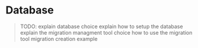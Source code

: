 # Database

> TODO:
> explain database choice
> explain how to setup the database
> explain the migration managment tool choice
> how to use the migration tool
> migration creation example
